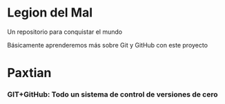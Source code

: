 # Legion del Mal
Un repositorio para conquistar el mundo

Básicamente aprenderemos más sobre Git y GitHub con este proyecto


# Paxtian

### GIT+GitHub: Todo un sistema de control de versiones de cero


